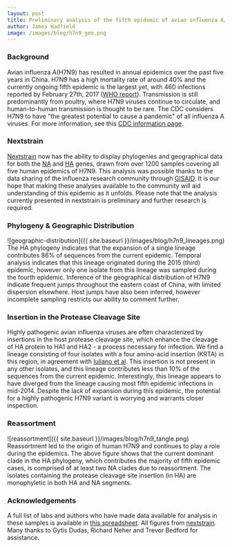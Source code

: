 ```yaml
---
layout: post
title: Preliminary analysis of the fifth epidemic of avian influenza A/H7N9
author: James Hadfield
image: /images/blog/h7n9_geo.png
---
```


### Background
Avian influenza A(H7N9) has resulted in annual epidemics over the past five years in China. H7N9 has a high mortality rate of around 40% and the currently ongoing fifth epidemic is the largest yet, with 460 infections reported by February 27th, 2017 ([WHO report](http://www.who.int/influenza/vaccines/virus/201703_zoonotic_vaccinevirusupdate.pdf?ua=1)). Transmission is still predominantly from poultry, where H7N9 viruses continue to circulate, and human-to-human transmission is thought to be rare. The CDC considers H7N9 to have "the greatest potential to cause a pandemic" of all influenza A viruses. For more information, see this [CDC information page](https://www.cdc.gov/flu/avianflu/h7n9-virus.htm).


### Nextstrain
[Nextstrain](http://nextstrain.org) now has the ability to display phylogenies and geographical data for both the [NA](http://nextstrain.org/flu/h7n9/ha) and [HA](http://nextstrain.org/flu/h7n9/na) genes, drawn from over 1200 samples covering all five human epidemics of H7N9.
This analysis was possible thanks to the data sharing of the influenza research community through [GISAID](http://platform.gisaid.org). It is our hope that making these analyses available to the community will aid understanding of this epidemic as it unfolds.
Please note that the analysis currently presented in nextstrain is preliminary and further research is required.


### Phylogeny & Geographic Distribution
![geographic-distribution]({{ site.baseurl }}/images/blog/h7n9_lineages.png)
The HA phylogeny indicates that the expansion of a single lineage contributes 86% of sequences from the current epidemic. Temporal analysis indicates that this lineage originated during the 2015 (third) epidemic, however only one isolate from this lineage was sampled during the fourth epidemic. Inference of the geographical distribution of H7N9 indicate frequent jumps throughout the eastern coast of China, with limited dispersion elsewhere. Host jumps have also been inferred, however incomplete sampling restricts our ability to comment further.


### Insertion in the Protease Cleavage Site
Highly pathogenic avian influenza viruses are often characterized by insertions in the host protease cleavage site, which enhance the cleavage of HA protein to HA1 and HA2 - a process necessary for infection.
We find a lineage consisting of four isolates with a four amino-acid insertion (KRTA) in this region, in agreement with [Iuliano et al](https://www.cdc.gov/mmwr/volumes/66/wr/mm6609e2.htm).
This insertion is not present in any other isolates, and this lineage contributes less than 10% of the sequences from the current epidemic.
Interestingly, this lineage appears to have diverged from the lineage causing most fifth epidemic infections in mid-2014.
Despite the lack of expansion during this epidemic, the potential for a highly pathogenic H7N9 variant is worrying and warrants closer inspection.


### Reassortment
![reassortment]({{ site.baseurl }}/images/blog/h7n9_tangle.png)
Reassortment led to the origin of human H7N9 and continues to play a role during the epidemics. The above figure shows that the current dominant clade in the HA phylogeny, which contributes the majority of fifth epidemic cases, is comprised of at least two NA clades due to reassortment. The isolates containing the protease cleavage site insertion (in HA) are monophyletic in both HA and NA segments.


### Acknowledgements
A full list of labs and authors who have made data available for analysis in these samples is available in [this spreadsheet](http://data.nextstrain.org/flu_h7n9_acknowledgement_table.xls). All figures from [nextstrain](http://nextstrain.org). Many thanks to Gytis Dudas, Richard Neher and Trevor Bedford for assistance.


<!-- ### mutations on branches leading to expansion -->

<!-- ![image-title-here]({{ site.baseurl }}/images/blog/h7n9_geo.png){:class="img-responsive"} -->
